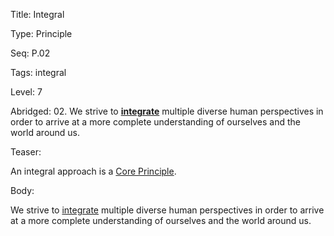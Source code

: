 Title:  Integral

Type:   Principle

Seq:    P.02

Tags:   integral

Level:  7

Abridged: 02. We strive to **[integrate](http://www.practopians.org/tags/integral.html)** multiple diverse human perspectives in order to arrive at a more complete understanding of ourselves and the world around us.

Teaser: 
 
An integral approach is a [Core Principle](../core/principles.html).

Body:   
 
We strive to [integrate][integral] multiple diverse human perspectives in order to arrive at a more complete understanding of ourselves and the world around us.

[integral]:           ../tags/integral.html


